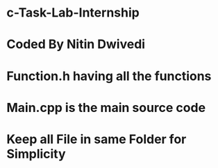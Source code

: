 # c-Task-Lab-Internship

# Coded By Nitin Dwivedi

# Function.h having all the functions
# Main.cpp is the main source code 
# Keep all File in same Folder for Simplicity
